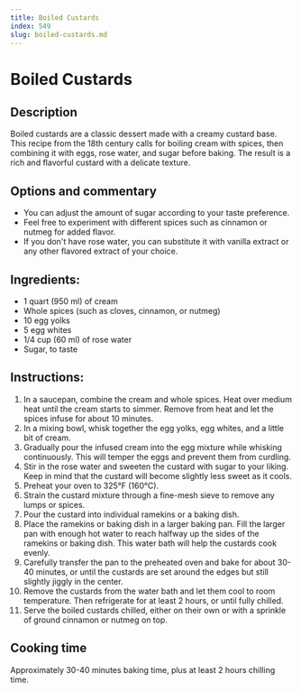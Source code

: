 ```yaml
---
title: Boiled Custards
index: 549
slug: boiled-custards.md
---
```


# Boiled Custards

## Description
Boiled custards are a classic dessert made with a creamy custard base. This recipe from the 18th century calls for boiling cream with spices, then combining it with eggs, rose water, and sugar before baking. The result is a rich and flavorful custard with a delicate texture.

## Options and commentary
- You can adjust the amount of sugar according to your taste preference.
- Feel free to experiment with different spices such as cinnamon or nutmeg for added flavor.
- If you don't have rose water, you can substitute it with vanilla extract or any other flavored extract of your choice.

## Ingredients:
- 1 quart (950 ml) of cream
- Whole spices (such as cloves, cinnamon, or nutmeg)
- 10 egg yolks
- 5 egg whites
- 1/4 cup (60 ml) of rose water
- Sugar, to taste

## Instructions:
1. In a saucepan, combine the cream and whole spices. Heat over medium heat until the cream starts to simmer. Remove from heat and let the spices infuse for about 10 minutes.
2. In a mixing bowl, whisk together the egg yolks, egg whites, and a little bit of cream.
3. Gradually pour the infused cream into the egg mixture while whisking continuously. This will temper the eggs and prevent them from curdling.
4. Stir in the rose water and sweeten the custard with sugar to your liking. Keep in mind that the custard will become slightly less sweet as it cools.
5. Preheat your oven to 325°F (160°C).
6. Strain the custard mixture through a fine-mesh sieve to remove any lumps or spices.
7. Pour the custard into individual ramekins or a baking dish.
8. Place the ramekins or baking dish in a larger baking pan. Fill the larger pan with enough hot water to reach halfway up the sides of the ramekins or baking dish. This water bath will help the custards cook evenly.
9. Carefully transfer the pan to the preheated oven and bake for about 30-40 minutes, or until the custards are set around the edges but still slightly jiggly in the center.
10. Remove the custards from the water bath and let them cool to room temperature. Then refrigerate for at least 2 hours, or until fully chilled.
11. Serve the boiled custards chilled, either on their own or with a sprinkle of ground cinnamon or nutmeg on top.

## Cooking time
Approximately 30-40 minutes baking time, plus at least 2 hours chilling time.